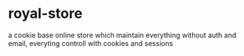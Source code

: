 # royal-store

a cookie base online store which maintain everything without auth and email, everyting controll with cookies and sessions